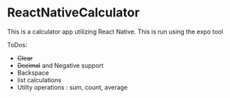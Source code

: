 # ReactNativeCalculator

This is a calculator app utilizing React Native. This is run using the expo tool

ToDos:

* ~~Clear~~
* ~~Decimal~~ and Negative support
* Backspace
* list calculations
* Utilty operations : sum, count, average
